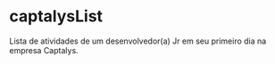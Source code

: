 # captalysList
Lista de atividades de um desenvolvedor(a) Jr em seu primeiro dia na empresa Captalys.

